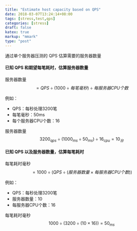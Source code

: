 ```yaml
---
title: "Estimate host capacity based on QPS"
date: 2018-03-07T13:24:14+08:00
tags: [stress,test,qps]
categories: [stress]
draft: false
katex: true
markup: "mmark"
type: "post"
---
```


通过单个服务器压测的 QPS 估算需要的服务器数量 

#### 已知 QPS 和期望每笔耗时，估算服务器数量

服务器数量 $$ = QPS \div (1000 \div 每笔毫秒) \div 每服务器CPU个数 $$

例如：

* QPS：每秒处理3200笔
* 每笔毫秒：50ms
* 每个服务器CPU个数：16

服务器数量 $$ 3200_{qps} \div (1000_{ms} \div 50_{ms}) \div 16_{cpu} = 10_{台} $$

#### 已知 QPS 以及服务器数量，估算每笔耗时

每笔耗时毫秒 $$ = 1000 \div ( QPS \div ( 服务器数量 \times 每服务器CPU个数 ) ) $$

例如：

* QPS：每秒处理3200笔
* 服务器数量：10
* 每服务器CPU个数：16

每笔耗时毫秒 $$ 1000 \div ( 3200 \div ( 10 \times 16 ) ) = 50_{ms}$$

